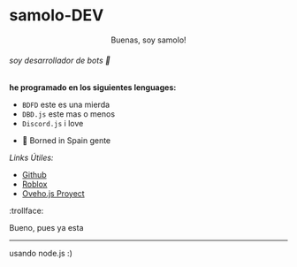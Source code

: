 # samolo-DEV
<p align="center">Buenas, soy samolo!</p>

###### soy desarrollador de bots :robot:

**he programado en los siguientes lenguages:**
- `BDFD` este es una mierda
- `DBD.js` este mas  o menos
- `Discord.js` i love

* 👶 Borned in Spain gente

*Links Útiles:*

- [Github](https://github.com/samolo-H3LL0/)
- [Roblox](https://web.roblox.com/users/518168287/profile)
- [Oveho.js Proyect](https://discord.gg/UVwKSB7sGm)

:trollface: <p color="red">Bueno, pues ya esta</p>


---

usando node.js :)


